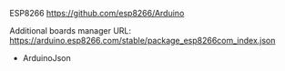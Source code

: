 ESP8266
https://github.com/esp8266/Arduino

Additional boards manager URL: https://arduino.esp8266.com/stable/package_esp8266com_index.json 

* ArduinoJson